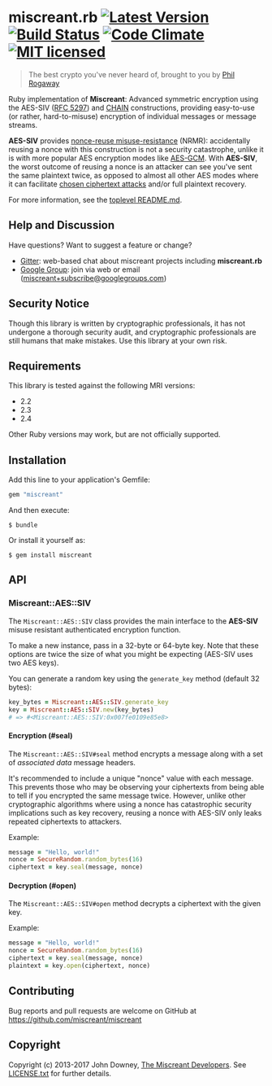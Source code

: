 # miscreant.rb [![Latest Version][gem-shield]][gem-link] [![Build Status][build-image]][build-link] [![Code Climate][codeclimate-image]][codeclimate-link] [![MIT licensed][license-image]][license-link]

[gem-shield]: https://badge.fury.io/rb/miscreant.svg
[gem-link]: https://rubygems.org/gems/miscreant
[build-image]: https://secure.travis-ci.org/miscreant/miscreant.svg?branch=master
[build-link]: http://travis-ci.org/miscreant/miscreant
[codeclimate-image]: https://codeclimate.com/github/miscreant/miscreant/badges/gpa.svg
[codeclimate-link]: https://codeclimate.com/github/miscreant/miscreant
[license-image]: https://img.shields.io/badge/license-MIT-blue.svg
[license-link]: https://github.com/miscreant/miscreant/blob/master/LICENSE.txt

> The best crypto you've never heard of, brought to you by [Phil Rogaway]

Ruby implementation of **Miscreant**: Advanced symmetric encryption using the
AES-SIV ([RFC 5297]) and [CHAIN] constructions, providing easy-to-use (or
rather, hard-to-misuse) encryption of individual messages or message streams.

**AES-SIV** provides [nonce-reuse misuse-resistance] (NRMR): accidentally
reusing a nonce with this construction is not a security catastrophe,
unlike it is with more popular AES encryption modes like [AES-GCM].
With **AES-SIV**, the worst outcome of reusing a nonce is an attacker
can see you've sent the same plaintext twice, as opposed to almost all other
AES modes where it can facilitate [chosen ciphertext attacks] and/or
full plaintext recovery.

For more information, see the [toplevel README.md].

[Phil Rogaway]: https://en.wikipedia.org/wiki/Phillip_Rogaway
[AES-SIV]: https://www.iacr.org/archive/eurocrypt2006/40040377/40040377.pdf
[RFC 5297]: https://tools.ietf.org/html/rfc5297
[CHAIN]: http://web.cs.ucdavis.edu/~rogaway/papers/oae.pdf
[nonce-reuse misuse-resistance]: https://www.lvh.io/posts/nonce-misuse-resistance-101.html
[AES-GCM]: https://en.wikipedia.org/wiki/Galois/Counter_Mode
[chosen ciphertext attacks]: https://en.wikipedia.org/wiki/Chosen-ciphertext_attack
[toplevel README.md]: https://github.com/miscreant/miscreant/blob/master/README.md

## Help and Discussion

Have questions? Want to suggest a feature or change?

* [Gitter]: web-based chat about miscreant projects including **miscreant.rb**
* [Google Group]: join via web or email ([miscreant+subscribe@googlegroups.com])

[Gitter]: https://gitter.im/miscreant/Lobby
[Google Group]: https://groups.google.com/forum/#!forum/miscreant
[miscreant+subscribe@googlegroups.com]: mailto:miscreant+subscribe@googlegroups.com

## Security Notice

Though this library is written by cryptographic professionals, it has not
undergone a thorough security audit, and cryptographic professionals are still
humans that make mistakes. Use this library at your own risk.

## Requirements

This library is tested against the following MRI versions:

- 2.2
- 2.3
- 2.4

Other Ruby versions may work, but are not officially supported.

## Installation

Add this line to your application's Gemfile:

```ruby
gem "miscreant"
```

And then execute:

    $ bundle

Or install it yourself as:

    $ gem install miscreant

## API

### Miscreant::AES::SIV

The `Miscreant::AES::SIV` class provides the main interface to the **AES-SIV**
misuse resistant authenticated encryption function.

To make a new instance, pass in a 32-byte or 64-byte key. Note that these
options are twice the size of what you might be expecting (AES-SIV uses two
AES keys).

You can generate a random key using the `generate_key` method (default 32 bytes):

```ruby
key_bytes = Miscreant::AES::SIV.generate_key
key = Miscreant::AES::SIV.new(key_bytes)
# => #<Miscreant::AES::SIV:0x007fe0109e85e8>
```

#### Encryption (#seal)

The `Miscreant::AES::SIV#seal` method encrypts a message along with a set of
*associated data* message headers.

It's recommended to include a unique "nonce" value with each message. This
prevents those who may be observing your ciphertexts from being able to tell
if you encrypted the same message twice. However, unlike other cryptographic
algorithms where using a nonce has catastrophic security implications such as
key recovery, reusing a nonce with AES-SIV only leaks repeated ciphertexts to
attackers.

Example:

```ruby
message = "Hello, world!"
nonce = SecureRandom.random_bytes(16)
ciphertext = key.seal(message, nonce)
```

#### Decryption (#open)

The `Miscreant::AES::SIV#open` method decrypts a ciphertext with the given key.

Example:

```ruby
message = "Hello, world!"
nonce = SecureRandom.random_bytes(16)
ciphertext = key.seal(message, nonce)
plaintext = key.open(ciphertext, nonce)
```

## Contributing

Bug reports and pull requests are welcome on GitHub at https://github.com/miscreant/miscreant

## Copyright

Copyright (c) 2013-2017 John Downey, [The Miscreant Developers][AUTHORS].
See [LICENSE.txt] for further details.

[AUTHORS]: https://github.com/miscreant/miscreant/blob/master/AUTHORS.md
[LICENSE.txt]: https://github.com/miscreant/miscreant/blob/master/ruby/LICENSE.txt
